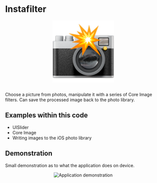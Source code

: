 # Instafilter
<p align="center">
  <img src="demo/app-icon.png " alt="Instafilter application icon"
	  title="Instafilter application icon" align="center" width="200" height="200" />
</p>
</br>
Choose a picture from photos, manipulate it with a series of Core Image filters.  Can save the processed image back to the photo library.

## Examples within this code
- UISlider
- Core Image
- Writing images to the iOS photo library

## Demonstration
Small demonstration as to what the application does on device.
</br>
<p align="center">
<img src="demo/instafilter.gif" alt="Application demonstration"
	title="Instafilter demonstration" width="250" height="500" />
</p>
